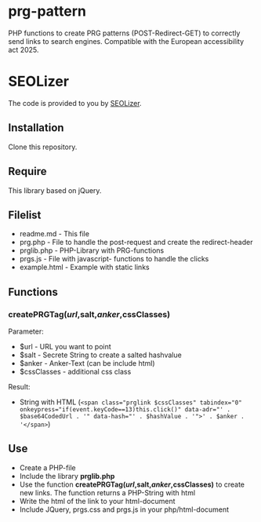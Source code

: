 # prg-pattern
PHP functions to create PRG patterns (POST-Redirect-GET) to correctly send links to search engines. Compatible with the European accessibility act 2025.

# SEOLizer
The code is provided to you by [SEOLizer](https://www.seolizer.de).

## Installation
Clone this repository.

## Require
This library based on jQuery.

## Filelist

- readme.md - This file
- prg.php - File to handle the post-request and create the redirect-header
- prglib.php - PHP-Library with PRG-functions
- prgs.js - File with javascript- functions to handle the clicks
- example.html - Example with static links

## Functions

### createPRGTag($url,$salt,$anker,$cssClasses)

Parameter:

- $url - URL you want to point
- $salt - Secrete String to create a salted hashvalue
- $anker - Anker-Text (can be include html)
- $cssClasses - additional css class

Result:

- String with HTML (`<span class="prglink $cssClasses" tabindex="0" onkeypress="if(event.keyCode==13)this.click()" data-adr="' . $base64CodedUrl . '" data-hash="' . $hashValue . '">' . $anker . '</span>`)

## Use

- Create a PHP-file
- Include the library **prglib.php**
- Use the function **createPRGTag($url,$salt,$anker,$cssClasses)** to create new links. The function returns a PHP-String with html
- Write the html of the link to your html-document
- Include JQuery, prgs.css and prgs.js in your php/html-document  
